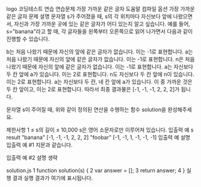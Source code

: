 logo
코딩테스트 연습
연습문제
가장 가까운 같은 글자
도움말
컴파일 옵션
가장 가까운 같은 글자
문제 설명
문자열 s가 주어졌을 때, s의 각 위치마다 자신보다 앞에 나왔으면서, 자신과 가장 가까운 곳에 있는 같은 글자가 어디 있는지 알고 싶습니다.
예를 들어, s="banana"라고 할 때,  각 글자들을 왼쪽부터 오른쪽으로 읽어 나가면서 다음과 같이 진행할 수 있습니다.

b는 처음 나왔기 때문에 자신의 앞에 같은 글자가 없습니다. 이는 -1로 표현합니다.
a는 처음 나왔기 때문에 자신의 앞에 같은 글자가 없습니다. 이는 -1로 표현합니다.
n은 처음 나왔기 때문에 자신의 앞에 같은 글자가 없습니다. 이는 -1로 표현합니다.
a는 자신보다 두 칸 앞에 a가 있습니다. 이는 2로 표현합니다.
n도 자신보다 두 칸 앞에 n이 있습니다. 이는 2로 표현합니다.
a는 자신보다 두 칸, 네 칸 앞에 a가 있습니다. 이 중 가까운 것은 두 칸 앞이고, 이는 2로 표현합니다.
따라서 최종 결과물은 [-1, -1, -1, 2, 2, 2]가 됩니다.

문자열 s이 주어질 때, 위와 같이 정의된 연산을 수행하는 함수 solution을 완성해주세요.

제한사항
1 ≤ s의 길이 ≤ 10,000
s은 영어 소문자로만 이루어져 있습니다.
입출력 예
s	result
"banana"	[-1, -1, -1, 2, 2, 2]
"foobar"	[-1, -1, 1, -1, -1, -1]
입출력 예 설명
입출력 예 #1
지문과 같습니다.

입출력 예 #2
설명 생략

solution.js
1
function solution(s) {
2
    var answer = [];
3
    return answer;
4
}
실행 결과
실행 결과가 여기에 표시됩니다.